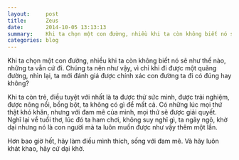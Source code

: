 ```yaml
---
layout:     post
title:      Zeus
date:       2014-10-05 13:13:13
summary:    Khi ta chọn một con đường, nhiều khi ta còn không biết nó sẽ như thế nào, những ta vẫn cứ đi. Chúng ta nên như vậy, vì chỉ khi đi được một quãng đường, nhìn lại, ta mới đánh giá được chính xác con đường ta đi có đúng hay không?
categories: blog
---
```


Khi ta chọn một con đường, nhiều khi ta còn không biết nó sẽ như thế nào, những ta vẫn cứ đi. Chúng ta nên như vậy, vì chỉ khi đi được một quãng đường, nhìn lại, ta mới đánh giá được chính xác con đường ta đi có đúng hay không?

Khi ta còn trẻ, điều tuyệt với nhất là ta được thử sức mình, được trải nghiệm, được nông nổi, bồng bột, ta không có gì để mất cả. Có những lúc mọi thứ thật khó khăn, nhưng với đam mê của mình, mọi thứ sẽ được giải quyết. Nghĩ lại về tuổi thơ, lúc đó ta ham chơi, không suy nghĩ gì, ta ngây ngô, khờ dại nhưng nó là con người mà ta luôn muốn được như vậy thêm một lần.

Hơn bao giờ hết, hãy làm điều mình thích, sống với đam mê. Và hãy luôn khát khao, hãy cứ dại khờ.
